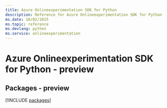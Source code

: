 ```yaml
---
title: Azure Onlineexperimentation SDK for Python
description: Reference for Azure Onlineexperimentation SDK for Python
ms.date: 10/02/2025
ms.topic: reference
ms.devlang: python
ms.service: onlineexperimentation
---
```

# Azure Onlineexperimentation SDK for Python - preview
## Packages - preview
[!INCLUDE [packages](onlineexperimentation-index.md)]